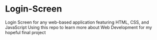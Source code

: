 # Login-Screen
Login Screen for any web-based application featuring HTML, CSS, and JavaScript 
Using this repo to learn more about Web Development for my hopeful final project
